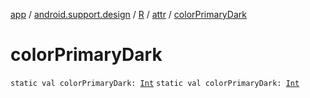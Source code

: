 [app](../../../index.md) / [android.support.design](../../index.md) / [R](../index.md) / [attr](index.md) / [colorPrimaryDark](./color-primary-dark.md)

# colorPrimaryDark

`static val colorPrimaryDark: `[`Int`](https://kotlinlang.org/api/latest/jvm/stdlib/kotlin/-int/index.html)
`static val colorPrimaryDark: `[`Int`](https://kotlinlang.org/api/latest/jvm/stdlib/kotlin/-int/index.html)